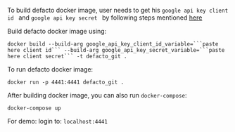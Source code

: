 To build defacto docker image, user needs to get his ```google api key client id ``` and ```google api key secret ``` by following steps mentioned [here](https://github.com/DeFacto/DeFacto/wiki/Get-Google-api-key-client-and-secret)

Build defacto docker image using:
```
docker build --build-arg google_api_key_client_id_variable=```paste here client id``` --build-arg google_api_key_secret_variable=```paste here client secret``` -t defacto_git .

```
To run defacto docker image:
```
docker run -p 4441:4441 defacto_git .
```

After building docker image, you can also run ```docker-compose```:
```
docker-compose up
```

For demo: login to: ```localhost:4441```
